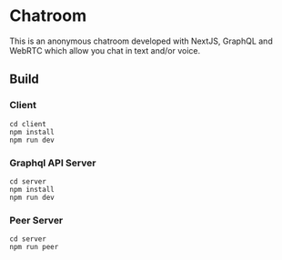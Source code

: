 # Chatroom

This is an anonymous chatroom developed with NextJS, GraphQL and WebRTC which allow you chat in text and/or voice.

## Build

### Client

```
cd client
npm install
npm run dev
```

### Graphql API Server

```
cd server
npm install
npm run dev
```

### Peer Server

```
cd server
npm run peer
```
